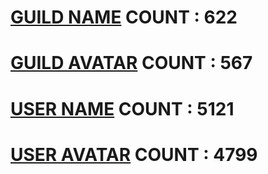 # [GUILD NAME](https://raw.githubusercontent.com/hadiazt/namelist/main/GUILD/GUILD_NAME.txt) COUNT : 622

# [GUILD AVATAR](https://raw.githubusercontent.com/hadiazt/namelist/main/GUILD/GUILD_AVATAR.txt) COUNT : 567

# [USER NAME](https://raw.githubusercontent.com/hadiazt/namelist/main/USERS/USER_NAME.txt) COUNT : 5121

# [USER AVATAR](https://raw.githubusercontent.com/hadiazt/namelist/main/USERS/USER_AVATAR.txt) COUNT : 4799 
